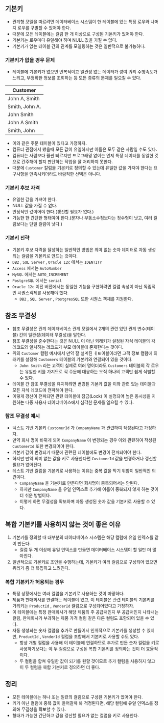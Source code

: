 ## 기본키
- 관계형 모델을 따르려면 데이터베이스 시스템이 한 테이블에 있는 특정 로우와 나머지 로우를 구별할 수 있어야 한다.
- 때문에 모든 테이블에는 컬럼 한 개 이상으로 구성된 기본키가 있어야 한다.
- 기본키는 로우마다 유일해야 하며 NULL 값을 가질 수 없다.
- 기본키가 없는 테이블 간의 관계를 모델링하는 것은 일반적으로 불가능하다.

### 기본키가 없을 경우 문제
- 테이블에 기본키가 없으면 반복적이고 일관성 없는 데이터가 쌓여 쿼리 수행속도가 느리고, 부정확한 정보를 조회하는 등 모든 종류의 문제를 일으킬 수 있다.

| Customer       |
|----------------|
| John A, Smith  |
| Smith, John A. |
| John Smith     |
| John A Smith   |
| Smith, John    |
- 이와 같은 주문 테이블이 있다고 가정하자.
- 컴퓨터 관점에서 봤을때 모든 값이 유일하지만 이들은 모두 같은 사람일 수도 있다.
- 컴퓨터는 사람보다 훨씬 빠르지만 프로그래밍 없이는 언제 특정 데이터를 동일한 것으로 간주해야 할지 판단하는 작업을 잘 처리하지 못한다.
- 때문에 `Customer` 칼럼을 기본키로 정의할 수 있는데 유일한 값을 가져야 한다는 요구사항을 만족시키더라도 바람직한 선택은 아니다.

### 기본키 후보 자격
- 유일한 값을 가져야 한다.
- NULL 값을 가질 수 없다.
- 안정적인 값이어야 한다.(갱신할 필요가 없다.)
- 가능한 한 간단한 형태여야 한다.(문자나 부동소수점보다는 정수형이 낫고, 여러 컬럼보다는 단일 컬럼이 낫다.)

### 기본키 전략
- 기본키 후보 자격을 달성하는 일반적인 방법은 의미 없는 숫자 데이터로 자동 생성되는 컬럼을 기본키로 만드는 것이다.
- `DB2` , `SQL Server` , `Oracle 12c` 에서는 `IDENTITY`
- `Access` 에서는 `AutoNumber`
- `MySQL` 에서는 `AUTO_INCREMENT`
- `PostgreSQL` 에서는 `serial`
- `Oracle 12c` 이전 버전에서는 동일한 기능을 구현하려면 컬럼 속성이 아닌 독립적인 시퀀스객체를 사용해야 했다.
  - `DB2` , `SQL Server` , `PostgresSQL` 또한 시퀀스 객체를 지원한다.

## 참조 무결성
- 참조 무결성은 관계 데이터베이스 관계 모델에서 2개의 관련 있던 관계 변수(테이블) 간의 일관성(데이터 무결성)을 말한다.
- 참조 무결성을 준수한다는 것은 NULL 이 아닌 외래키가 설정된 자식 테이블의 각 레코드와 일치하는 레코드가 부모 테이블에 존재한다는 것이다.
- 위의 `Customer` 컬럼 예시에서 만약 잘 설계된 ㅔㅌ이블이라면 고객 정보 컬럼에 외래키를 설정해 `Customers` 테이블의 기본키와 연결되어 있을 것이다.
  - `John Smith` 라는 고객이 실제로 여러 명이더라도 `Customers` 테이블의 각 로우는 유일한 키를 가지므로 각 주문에 대응하는 오직 하나의 고객만 쉽게 식별할 수 있다.
- 테이블 간 참조 무결성을 유지하려면 변경된 기본키 값을 이와 관련 있는 테이블과 모든 자식 레코드에 전파해야 한다.
- 이렇게 갱신이 전파되면 관련 테이블에 잠금(Lock) 이 설정되어 높은 동시성을 지원하는 다중 사용자 데이터베이스에서 심각한 문제를 일으킬 수 있다.

### 참조 무결성 예시
- 텍스트 기반 기본키 `CustomerId` 가 `CompanyName` 과 관련하여 작성된다고 가정하자.
- 만약 회사 명이 바뀌게 되어 `CompanyName` 이 변경되는 경우 이와 관련하여 작성된 `CustomerId` 또한 변경되어야 한다.
- 기본키 값이 변경되기 때문에 관련된 테이블에도 변경이 전파되어야 한다.
- 하지만 만약 의미 없는 값을 키로 사용한다면 `CustomerId` 값을 변경하거나 갱신할 필요가 없어진다.
- 테스트 기반 컬럼을 기본키로 사용하는 이유는 중복 값을 막기 위함이 일반적인 의견이다.
  - `CompanyName` 을 기본키로 만든다면 회사명이 중복되어서는 안된다.
  - 하지만 `CompanyName` 을 유일 인덱스로 추가해 이름이 중복되지 않게 하는 것이 더 쉬운 방법이다.
  - 이렇게 하면 무결성을 확보하며 자동 생성된 숫자 값을 기본키로 사용할 수 있다.

## 복합 기본키를 사용하지 않는 것이 좋은 이유
1. 기본키를 정의할 때 대부분의 데이터베이스 시스템은 해당 컬럼에 유일 인덱스를 같이 만든다.
   - 컬럼 두 개 이상에 유일 인덱스를 만들면 데이터베이스 시스템이 할 일만 더 많아진다.
2. 일반적으로 기본키로 조인을 수행하는데, 기본키가 여러 컬럼으로 구성되어 있으면 쿼리가 좀 더 복잡하고 느려진다.

### 복합 기본키가 허용되는 경우
- 특정 상황에서는 여러 컬럼을 기본키로 사용하는 것이 마땅하다.
- 제품과 판매회사를 연결하는 테이블이 있고, 이 테이블은 관련 테이블의 기본키를 가리키는 `ProductId` , `VenderId` 컬럼으로 구성되어있다고 가정하자.
- 이 테이블에는 특정 판매회사가 해당 제품의 주 공급처인지 부 공급처인지 나타내는 컬럼, 판매회사가 부과하는 제품 가격 컬럼 같은 다른 컬럼도 포함되어 있을 수 있다.
- 자동 생성되는 숫자 컬럼을 추가로 만들어서 인위적으로 기본키를 생성할 수 있지만, `ProductId` , `VenderId` 컬럼을 조합해서 기본키로 사용할 수도 있다.
  - 항상 개별 컬럼을 사용해 이 테이블에 연결하므로 추가로 만든 숫자 컬럼을 키로 사용하기보다는 이 두 컬럼으로 구성된 복합 기본키를 정의하는 것이 더 효율적이다.
  - 두 컬럼을 합쳐 유일한 값이 되기를 원할 것이므로 추가 컬럼을 사용하지 않고 이 두 컬럼을 복합 기본키로 정의하면 더 좋다.

## 정리
- 모든 테이블에는 하나 또는 일련의 컬럼으로 구성된 기본키가 있어야 한다.
- 키가 아닌 컬럼에 중복 값이 들어갈까 봐 걱정된다면, 해당 컬럼에 유일 인덱스를 정의해 무결성을 확보할 수 있다.
- 형태가 가능한 간단하고 값을 갱신할 필요가 없는 컬럼을 키로 사용한다.
